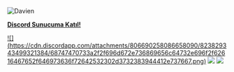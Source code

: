  <img src="https://komarev.com/ghpvc/?username=davien1&label=Ziyaretçi%20Sayısı&color=da004e" alt="Davien" />

 [**Discord Sunucuma Katıl!**](https://discord.gg/bot)
 
 [![]
(https://cdn.discordapp.com/attachments/806690258086658090/823829343499321384/68747470733a2f2f696d672e736869656c64732e696f2f62616467652f646973636f72642532302d3732383944412e737667.png)](https://discord.com/users/165502565146951680) [![](https://cdn.discordapp.com/attachments/806690258086658090/823829296912269364/68747470733a2f2f696d672e736869656c64732e696f2f62616467652f4769744875622532302d3139313731372e7376673f.png)](https://github.com/davien1) [![](https://cdn.discordapp.com/attachments/806690258086658090/823829272291573760/68747470733a2f2f696d672e736869656c64732e696f2f62616467652f494e5354414752414d2532302d4443333137352e73.png)](https://www.instagram.com/talhavipx/)
